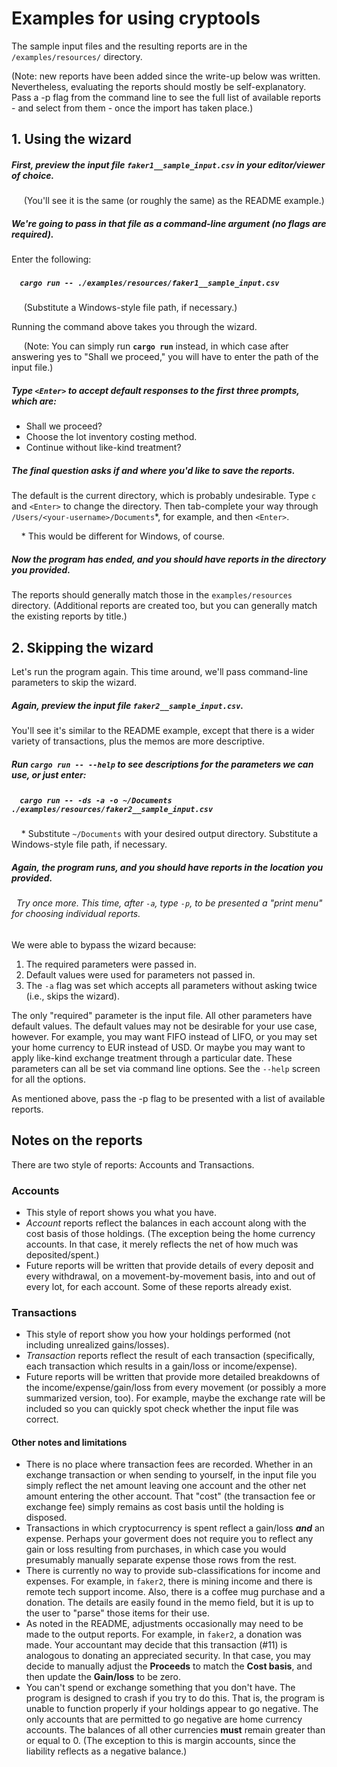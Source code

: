 # Examples for using cryptools

The sample input files and the resulting reports are in the `/examples/resources/` directory.

(Note: new reports have been added since the write-up below was written.
Nevertheless, evaluating the reports should mostly be self-explanatory.
Pass a -p flag from the command line to see the full list of available
reports - and select from them - once the import has taken place.)

## 1. Using the wizard

##### First, preview the input file `faker1__sample_input.csv` in your editor/viewer of choice.

&nbsp;&nbsp;&nbsp;&nbsp; (You'll see it is the same (or roughly the same) as the README example.)

##### We're going to pass in that file as a command-line argument (no flags are required).
Enter the following:

##### &nbsp;&nbsp;&nbsp;&nbsp;`cargo run -- ./examples/resources/faker1__sample_input.csv`

&nbsp;&nbsp;&nbsp;&nbsp; (Substitute a Windows-style file path, if necessary.)

Running the command above takes you through the wizard.

&nbsp;&nbsp;&nbsp;&nbsp; (Note: You can simply run **`cargo run`** instead,
in which case after answering yes to "Shall we proceed," you will have to enter the path of the input file.)

##### Type `<Enter>` to accept default responses to the first three prompts, which are:

* Shall we proceed?
* Choose the lot inventory costing method.
* Continue without like-kind treatment?

##### The final question asks if and where you'd like to save the reports.

The default is the current directory, which is probably undesirable.
Type `c` and `<Enter>` to change the directory.
Then tab-complete your way through `/Users/<your-username>/Documents`*, for example, and then `<Enter>`.

&nbsp;&nbsp;&nbsp;&nbsp;\* This would be different for Windows, of course.

##### Now the program has ended, and you should have reports in the directory you provided.

The reports should generally match those in the `examples/resources` directory.
(Additional reports are created too, but you can generally match the existing reports by title.)


## 2. Skipping the wizard

Let's run the program again.
This time around, we'll pass command-line parameters to skip the wizard.

##### Again, preview the input file `faker2__sample_input.csv`.

You'll see it's similar to the README example, except that there is a wider variety of transactions,
plus the memos are more descriptive.

##### Run **`cargo run -- --help`** to see descriptions for the parameters we can use, or just enter:

##### &nbsp;&nbsp;&nbsp;&nbsp;`cargo run -- -ds -a -o ~/Documents ./examples/resources/faker2__sample_input.csv`

&nbsp;&nbsp;&nbsp;&nbsp;\* Substitute `~/Documents` with your desired output directory.
Substitute a Windows-style file path, if necessary.

##### Again, the program runs, and you should have reports in the location you provided.

###### &nbsp;&nbsp;Try once more. This time, after `-a`, type `-p`, to be presented a "print menu" for choosing individual reports.

We were able to bypass the wizard because:

1. The required parameters were passed in.
2. Default values were used for parameters not passed in.
3. The `-a` flag was set which accepts all parameters without asking twice (i.e., skips the wizard).

The only "required" parameter is the input file.
All other parameters have default values.
The default values may not be desirable for your use case, however.
For example, you may want FIFO instead of LIFO,
or you may set your home currency to EUR instead of USD.
Or maybe you may want to apply like-kind exchange treatment through a particular date.
These parameters can all be set via command line options.
See the `--help` screen for all the options.

As mentioned above, pass the -p flag to be presented with a list of available reports.

## Notes on the reports

There are two style of reports: Accounts and Transactions.

### Accounts

* This style of report shows you what you have.
* *Account* reports reflect the balances in each account along with the cost basis of those holdings.
(The exception being the home currency accounts.
In that case, it merely reflects the net of how much was deposited/spent.)
* Future reports will be written that provide details of every deposit and every withdrawal,
on a movement-by-movement basis, into and out of every lot, for each account.
Some of these reports already exist.

### Transactions

* This style of report show you how your holdings performed (not including unrealized gains/losses).
* *Transaction* reports reflect the result of each transaction
(specifically, each transaction which results in a gain/loss or income/expense).
* Future reports will be written that provide more detailed breakdowns of the income/expense/gain/loss
from every movement (or possibly a more summarized version, too).
For example, maybe the exchange rate will be included so you can quickly spot check whether the input file was correct.

#### Other notes and limitations

* There is no place where transaction fees are recorded.
Whether in an exchange transaction or when sending to yourself, in the input file you simply reflect the net amount
leaving one account and the other net amount entering the other account.
That "cost" (the transaction fee or exchange fee) simply remains as cost basis until the holding is disposed.
* Transactions in which cryptocurrency is spent reflect a gain/loss ***and*** an expense.
Perhaps your goverment does not require you to reflect any gain or loss resulting from purchases,
in which case you would presumably manually separate expense those rows from the rest.
* There is currently no way to provide sub-classifications for income and expenses.
For example, in `faker2`, there is mining income and there is remote tech support income.
Also, there is a coffee mug purchase and a donation.
The details are easily found in the memo field, but it is up to the user to "parse" those items for their use.
* As noted in the README, adjustments occasionally may need to be made to the output reports.
For example, in `faker2`, a donation was made.
Your accountant may decide that this transaction (#11) is analogous to donating an appreciated security.
In that case, you may decide to manually adjust the **Proceeds** to match the **Cost basis**,
and then update the **Gain/loss** to be zero.
* You can't spend or exchange something that you don't have.
The program is designed to crash if you try to do this.
That is, the program is unable to function properly if your holdings appear to go negative.
The only accounts that are permitted to go negative are home currency accounts.
The balances of all other currencies **must** remain greater than or equal to 0.
(The exception to this is margin accounts, since the liability reflects as a negative balance.)